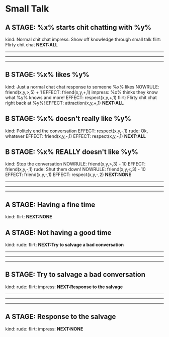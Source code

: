 # Small Talk

## A STAGE: %x% starts chit chatting with %y%
kind: Normal chit chat
impress: Show off knowledge through small talk
flirt: Flirty chit chat
**NEXT:ALL**

-----------------------------
-----------------------------
-----------------------------

## B STAGE: %x% likes %y%
kind: Just a normal chat chat response to someone %x% likes
    NOWRULE: friend(x,y,>,5) + 1
    EFFECT: friend(x,y,+,1)
impress: %x% thinks they know what %y% knows and more!
    EFFECT: respect(x,y,+,1)
flirt: Flirty chit chat right back at %y%!
    EFFECT: attraction(x,y,+,1)
**NEXT:ALL**

## B STAGE: %x% doesn't really like %y%
kind: Politely end the conversation
    EFFECT: respect(x,y,-,1)
rude: Ok, whatever
    EFFECT: friend(x,y,-,1)
    EFFECT: respect(x,y,-,1)
**NEXT:ALL**

## B STAGE: %x% REALLY doesn't like %y%
kind: Stop the conversation
    NOWRULE: friend(x,y,>,3) - 10
    EFFECT: friend(x,y,-,1)
rude: Shut them down!
    NOWRULE: friend(x,y,<,3) - 10
    EFFECT: friend(x,y,-,1)
    EFFECT: respect(x,y,-,2)
**NEXT:NONE**

-----------------------------
-----------------------------
-----------------------------

## A STAGE: Having a fine time
kind: 
flirt: 
**NEXT:NONE**

## A STAGE: Not having a good time
kind: 
rude: 
flirt: 
**NEXT:Try to salvage a bad conversation**

-----------------------------
-----------------------------
-----------------------------

## B STAGE: Try to salvage a bad conversation
kind: 
rude: 
flirt: 
impress: 
**NEXT:Response to the salvage**

-----------------------------
-----------------------------
-----------------------------

## A STAGE: Response to the salvage
kind: 
rude: 
flirt: 
impress: 
**NEXT:NONE**